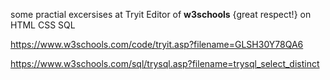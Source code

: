 some practial excersises at Tryit Editor of **w3schools** {great respect!} on HTML CSS SQL 

https://www.w3schools.com/code/tryit.asp?filename=GLSH30Y78QA6

https://www.w3schools.com/sql/trysql.asp?filename=trysql_select_distinct
